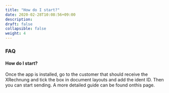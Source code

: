 ```yaml
---
title: "How do I start?"
date: 2020-02-28T10:08:56+09:00
description: 
draft: false
collapsible: false
weight: 4
---
```

### FAQ

#### How do I start?

Once the app is installed, go to the customer that should receive the XRechnung and tick the box in document layouts and add the ident ID. Then you can start sending. A more detailed guide can be found onthis page.